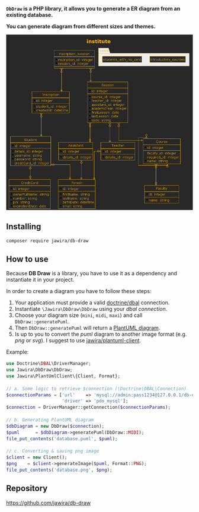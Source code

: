
**`DbDraw` is a PHP library, it allows you to generate a ER diagram from an existing database.**

**You can generate diagram from different sizes and themes.**

![crt-amber](images/theme-crt-amber.png)

## Installing

```console
composer require jawira/db-draw
```

## How to use

Because **DB Draw** is a library, you have to use it as a dependency and instantiate it in your project.

In order to create a diagram you have to follow these steps:

1. Your application must provide a valid [doctrine/dbal](https://github.com/doctrine/dbal) connection.
2. Instantiate `\Jawira\DbDraw\DbDraw` using your _dbal connection_.
3. Choose your diagram size (`mini`, `midi`, `maxi`) and call `DbDraw::generatePuml`.
4. Then `DbDraw::generatePuml` will return a [PlantUML diagram](https://plantuml.com/ie-diagram).
5. Is up to you to convert the _puml_ diagram to another image format (e.g. _png_ or _svg_). I suggest to
   use [jawira/plantuml-client](https://github.com/jawira/plantuml-client).

Example:

```php
use Doctrine\DBAL\DriverManager;
use Jawira\DbDraw\DbDraw;
use Jawira\PlantUmlClient\{Client, Format};

// a. Some logic to retrieve $connection (\Doctrine\DBAL\Connection)
$connectionParams = ['url'    => 'mysql://admin:pass1234@127.0.0.1/db-draw',
                     'driver' => 'pdo_mysql'];
$connection = DriverManager::getConnection($connectionParams);

// b. Generating PlantUML diagram
$dbDiagram = new DbDraw($connection);
$puml      = $dbDiagram->generatePuml(DbDraw::MIDI);
file_put_contents('database.puml', $puml);

// c. Converting & saving png image
$client = new Client();
$png    = $client->generateImage($puml, Format::PNG);
file_put_contents('database.png', $png);
```

## Repository

https://github.com/jawira/db-draw
